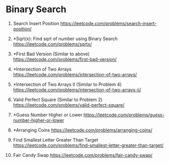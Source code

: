 # Binary Search

1. Search Insert Position
   https://leetcode.com/problems/search-insert-position/

2. *Sqrt(x): Find sqrt of number using Binary Search
   https://leetcode.com/problems/sqrtx/

3. *First Bad Version (Similar to above)
   https://leetcode.com/problems/first-bad-version/

4. *Intersection of Two Arrays
   https://leetcode.com/problems/intersection-of-two-arrays/

5. *Intersection of Two Arrays II (Similar to Problem 4)
   https://leetcode.com/problems/intersection-of-two-arrays-ii/

6. Valid Perfect Square (Similar to Problem 2)
   https://leetcode.com/problems/valid-perfect-square/

7. *Guess Number Higher or Lower
   https://leetcode.com/problems/guess-number-higher-or-lower

8. *Arranging Coins
   https://leetcode.com/problems/arranging-coins/

9. Find Smallest Letter Greater Than Target  
   https://leetcode.com/problems/find-smallest-letter-greater-than-target/  

10. Fair Candy Swap
    https://leetcode.com/problems/fair-candy-swap/
